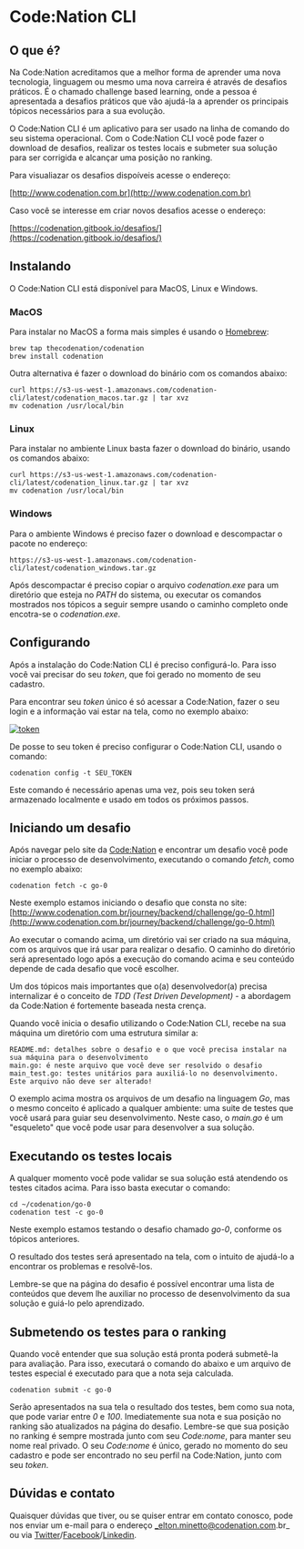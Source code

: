# Code:Nation CLI

## O que é?

Na Code:Nation acreditamos que a melhor forma de aprender uma nova tecnologia, linguagem ou mesmo uma nova carreira é através de desafios práticos. É o chamado challenge based learning, onde a pessoa é apresentada a desafios práticos que vão ajudá-la a aprender os principais tópicos necessários para a sua evolução.

O Code:Nation CLI é um aplicativo para ser usado na linha de comando do seu sistema operacional. Com o Code:Nation CLI você pode fazer o download de desafios, realizar os testes locais e submeter sua solução para ser corrigida e alcançar uma posição no ranking.

Para visualiazar os desafios dispoíveis acesse o endereço:

[http://www.codenation.com.br](http://www.codenation.com.br)

Caso você se interesse em criar novos desafios acesse o endereço:

[https://codenation.gitbook.io/desafios/](https://codenation.gitbook.io/desafios/)

## Instalando

O Code:Nation CLI está disponível para MacOS, Linux e Windows.

### MacOS

Para instalar no MacOS a forma mais simples é usando o [Homebrew](https://brew.sh/):

    brew tap thecodenation/codenation
    brew install codenation

Outra alternativa é fazer o download do binário com os comandos abaixo:

    curl https://s3-us-west-1.amazonaws.com/codenation-cli/latest/codenation_macos.tar.gz | tar xvz
    mv codenation /usr/local/bin


### Linux

Para instalar no ambiente Linux basta fazer o download do binário, usando os comandos abaixo:

    curl https://s3-us-west-1.amazonaws.com/codenation-cli/latest/codenation_linux.tar.gz | tar xvz
    mv codenation /usr/local/bin


### Windows

Para o ambiente Windows é preciso fazer o download e descompactar o pacote no endereço:

    https://s3-us-west-1.amazonaws.com/codenation-cli/latest/codenation_windows.tar.gz

Após descompactar é preciso copiar o arquivo *codenation.exe* para um diretório que esteja no *PATH* do sistema, ou executar os comandos mostrados nos tópicos a seguir sempre usando o caminho completo onde encotra-se o *codenation.exe*.

## Configurando

Após a instalação do Code:Nation CLI é preciso configurá-lo. Para isso você vai precisar do seu *token*, que foi gerado no momento de seu cadastro.

Para encontrar seu *token* único é só acessar a Code:Nation, fazer o seu login e a informação vai estar na tela, como no exemplo abaixo:

[![token](https://s3-us-west-1.amazonaws.com/codenation-cli/doc/images/token.png)](https://s3-us-west-1.amazonaws.com/codenation-cli/doc/images/token.png) 


De posse to seu token é preciso configurar o Code:Nation CLI, usando o comando:

    codenation config -t SEU_TOKEN

Este comando é necessário apenas uma vez, pois seu token será armazenado localmente e usado em todos os próximos passos.

## Iniciando um desafio

Após navegar pelo site da [Code:Nation](http://www.codenation.com.br) e encontrar um desafio você pode iniciar o processo de desenvolvimento, executando o comando *fetch*, como no exemplo abaixo:

    codenation fetch -c go-0

Neste exemplo estamos iniciando o desafio que consta no site: [http://www.codenation.com.br/journey/backend/challenge/go-0.html](http://www.codenation.com.br/journey/backend/challenge/go-0.html)

Ao executar o comando acima, um diretório vai ser criado na sua máquina, com os arquivos que irá usar para realizar o desafio. O caminho do diretório será apresentado logo após a execução do comando acima e seu conteúdo depende de cada desafio que você escolher.

Um dos tópicos mais importantes que o(a) desenvolvedor(a) precisa internalizar é o conceito de *TDD (Test Driven Development)* - a abordagem da Code:Nation é fortemente baseada nesta crença.

Quando você inicia o desafio utilizando o Code:Nation CLI, recebe na sua máquina um diretório com uma estrutura similar a:

    README.md: detalhes sobre o desafio e o que você precisa instalar na sua máquina para o desenvolvimento
    main.go: é neste arquivo que você deve ser resolvido o desafio
    main_test.go: testes unitários para auxiliá-lo no desenvolvimento. Este arquivo não deve ser alterado!

O exemplo acima mostra os arquivos de um desafio na linguagem *Go*, mas o mesmo conceito é aplicado a qualquer ambiente: uma suite de testes que você usará para guiar seu desenvolvimento. Neste caso, o *main.go* é um "esqueleto" que você pode usar para desenvolver a sua solução.

## Executando os testes locais

A qualquer momento você pode validar se sua solução está atendendo os testes citados acima. Para isso basta executar o comando:

    cd ~/codenation/go-0
    codenation test -c go-0

Neste exemplo estamos testando o desafio chamado *go-0*, conforme os tópicos anteriores. 

O resultado dos testes será apresentado na tela, com o intuito de ajudá-lo a encontrar os problemas e resolvê-los.

Lembre-se que na página do desafio é possível encontrar uma lista de conteúdos que devem lhe auxiliar no processo de desenvolvimento da sua solução e guiá-lo pelo aprendizado.

## Submetendo os testes para o ranking

Quando você entender que sua solução está pronta poderá submetê-la para avaliação. Para isso, executará o comando do abaixo e um arquivo de testes especial é executado para que a nota seja calculada.

    codenation submit -c go-0

Serão apresentados na sua tela o resultado dos testes, bem como sua nota, que pode variar entre *0* e *100*. Imediatemente sua nota e sua posição no ranking são atualizados na página do desafio. Lembre-se que sua posição no ranking é sempre mostrada junto com seu *Code:nome*, para manter seu nome real privado. O seu *Code:nome* é único, gerado no momento do seu cadastro e pode ser encontrado no seu perfil na Code:Nation, junto com seu *token*.

## Dúvidas e contato

Quaisquer dúvidas que tiver, ou se quiser entrar em contato conosco, pode nos enviar um e-mail para o endereço _elton.minetto@codenation.com.br_ ou via [Twitter](http://twitter.com/CodeNationBr)/[Facebook](https://www.facebook.com/CodenationFL)/[Linkedin](https://www.linkedin.com/company/code-nation).